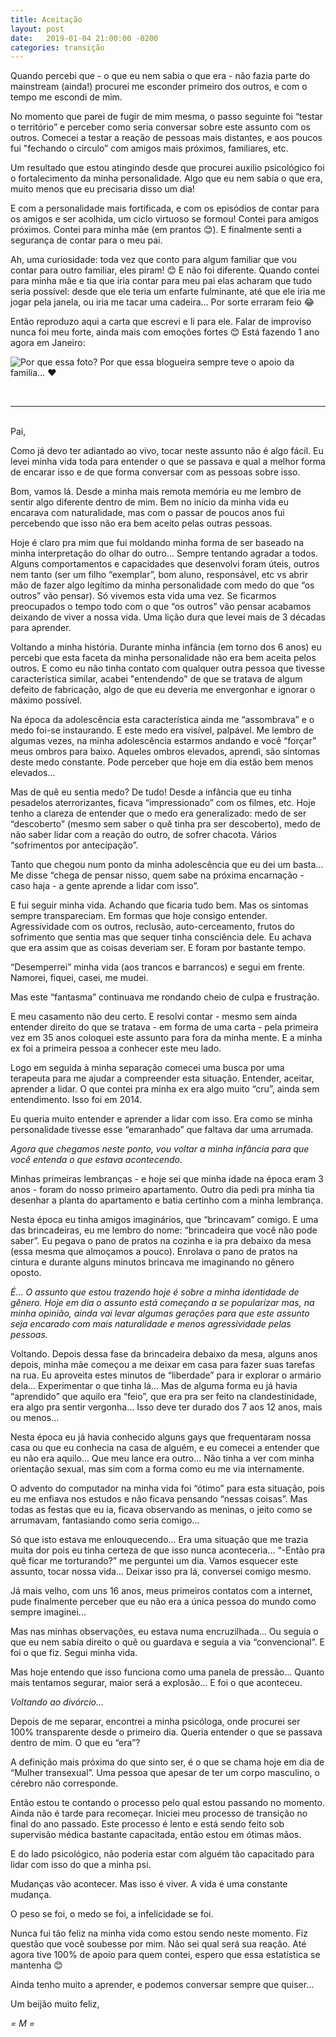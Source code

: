 ```yaml
---
title: Aceitação
layout: post
date:   2019-01-04 21:00:00 -0200
categories: transição
---
```

Quando percebi que - o que eu nem sabia o que era - não fazia parte do mainstream (ainda!) procurei me esconder primeiro dos outros, e com o tempo me escondi de mim.

No momento que parei de fugir de mim mesma, o passo seguinte foi “testar o território” e perceber como seria conversar sobre este assunto com os outros. Comecei a testar a reação de pessoas mais distantes, e aos poucos fui "fechando o circulo” com amigos mais próximos, familiares, etc.

Um resultado que estou atingindo desde que procurei auxilio psicológico foi o fortalecimento da minha personalidade. Algo que eu nem sabia o que era, muito menos que eu precisaria disso um dia!

E com a personalidade mais fortificada, e com os episódios de contar para os amigos e ser acolhida, um ciclo virtuoso se formou! Contei para amigos próximos. Contei para minha mãe (em prantos 😊). E finalmente senti a segurança de contar para o meu pai.

Ah, uma curiosidade: toda vez que conto para algum familiar que vou contar para outro familiar, eles piram! 😊 E não foi diferente. Quando contei para minha mãe e tia que iria contar para meu pai elas acharam que tudo seria possível: desde que ele teria um enfarte fulminante, até que ele iria me jogar pela janela, ou iria me tacar uma cadeira... Por sorte erraram feio 😂

Então reproduzo aqui a carta que escrevi e li para ele. Falar de improviso nunca foi meu forte, ainda mais com emoções fortes 😊 Está fazendo 1 ano agora em Janeiro:

![Por que essa foto? Por que essa blogueira sempre teve o apoio da familia… ❤](/images/posts/hqdefault.b216988f2e0c43f785d5113adef1b8a9.jpg)

<br>

----

<br>
Pai,

Como já devo ter adiantado ao vivo, tocar neste assunto não é algo fácil. Eu levei minha vida toda para entender o que se passava e qual a melhor forma de encarar isso e de que forma conversar com as pessoas sobre isso.

Bom, vamos lá. Desde a minha mais remota memória eu me lembro de sentir algo diferente dentro de mim. Bem no início da minha vida eu encarava com naturalidade, mas com o passar de poucos anos fui percebendo que isso não era bem aceito pelas outras pessoas.

Hoje é claro pra mim que fui moldando minha forma de ser baseado na minha interpretação do olhar do outro... Sempre tentando agradar a todos. Alguns comportamentos e capacidades que desenvolvi foram úteis, outros nem tanto (ser um filho “exemplar”, bom aluno, responsável, etc vs abrir mão de fazer algo legítimo da minha personalidade com medo do que “os outros” vão pensar). Só vivemos esta vida uma vez. Se ficarmos preocupados o tempo todo com o que “os outros” vão pensar acabamos deixando de viver a nossa vida. Uma lição dura que levei mais de 3 décadas para aprender.

Voltando a minha história. Durante minha infância (em torno dos 6 anos) eu percebi que esta faceta da minha personalidade não era bem aceita pelos outros. E como eu não tinha contato com qualquer outra pessoa que tivesse característica similar, acabei "entendendo" de que se tratava de algum defeito de fabricação, algo de que eu deveria me envergonhar e ignorar o máximo possível.

Na época da adolescência esta característica ainda me “assombrava” e o medo foi-se instaurando. E este medo era visível, palpável. Me lembro de algumas vezes, na minha adolescência estarmos andando e você “forçar” meus ombros para baixo. Aqueles ombros elevados, aprendi, são sintomas deste medo constante. Pode perceber que hoje em dia estão bem menos elevados...

Mas de quê eu sentia medo? De tudo! Desde a infância que eu tinha pesadelos aterrorizantes, ficava “impressionado” com os filmes, etc. Hoje tenho a clareza de entender que o medo era generalizado: medo de ser “descoberto” (mesmo sem saber o quê tinha pra ser descoberto), medo de não saber lidar com a reação do outro, de sofrer chacota. Vários “sofrimentos por antecipação”.

Tanto que chegou num ponto da minha adolescência que eu dei um basta... Me disse “chega de pensar nisso, quem sabe na próxima encarnação - caso haja - a gente aprende a lidar com isso”.

E fui seguir minha vida. Achando que ficaria tudo bem. Mas os sintomas sempre transpareciam. Em formas que hoje consigo entender. Agressividade com os outros, reclusão, auto-cerceamento, frutos do sofrimento que sentia mas que sequer tinha consciência dele. Eu achava que era assim que as coisas deveriam ser. E foram por bastante tempo.

“Desemperrei” minha vida (aos trancos e barrancos) e segui em frente. Namorei, fiquei, casei, me mudei.

Mas este “fantasma” continuava me rondando cheio de culpa e frustração.

E meu casamento não deu certo. E resolvi contar - mesmo sem ainda entender direito do que se tratava - em forma de uma carta - pela primeira vez em 35 anos coloquei este assunto para fora da minha mente. E a minha ex foi a primeira pessoa a conhecer este meu lado.

Logo em seguida à minha separação comecei uma busca por uma terapeuta para me ajudar a compreender esta situação. Entender, aceitar, aprender a lidar. O que contei pra minha ex era algo muito “cru”, ainda sem entendimento. Isso foi em 2014.

Eu queria muito entender e aprender a lidar com isso. Era como se minha personalidade tivesse esse “emaranhado” que faltava dar uma arrumada.

_Agora que chegamos neste ponto, vou voltar a minha infância para que você entenda o que estava acontecendo._

Minhas primeiras lembranças - e hoje sei que minha idade na época eram 3 anos - foram do nosso primeiro apartamento. Outro dia pedi pra minha tia desenhar a planta do apartamento e batia certinho com a minha lembrança.

Nesta época eu tinha amigos imaginários, que “brincavam” comigo. E uma das brincadeiras, eu me lembro do nome: “brincadeira que você não pode saber”. Eu pegava o pano de pratos na cozinha e ia pra debaixo da mesa (essa mesma que almoçamos a pouco). Enrolava o pano de pratos na cintura e durante alguns minutos brincava me imaginando no gênero oposto.

_É... O assunto que estou trazendo hoje é sobre a minha identidade de gênero. Hoje em dia o assunto está começando a se popularizar mas, na minha opinião, ainda vai levar algumas gerações para que este assunto seja encarado com mais naturalidade e menos agressividade pelas pessoas._

Voltando. Depois dessa fase da brincadeira debaixo da mesa, alguns anos depois, minha mãe começou a me deixar em casa para fazer suas tarefas na rua. Eu aproveita estes minutos de “liberdade” para ir explorar o armário dela... Experimentar o que tinha lá... Mas de alguma forma eu já havia “aprendido” que aquilo era “feio”, que era pra ser feito na clandestinidade, era algo pra sentir vergonha... Isso deve ter durado dos 7 aos 12 anos, mais ou menos...

Nesta época eu já havia conhecido alguns gays que frequentaram nossa casa ou que eu conhecia na casa de alguém, e eu comecei a entender que eu não era aquilo... Que meu lance era outro... Não tinha a ver com minha orientação sexual, mas sim com a forma como eu me via internamente.

O advento do computador na minha vida foi “ótimo” para esta situação, pois eu me enfiava nos estudos e não ficava pensando “nessas coisas”. Mas todas as festas que eu ia, ficava observando as meninas, o jeito como se arrumavam, fantasiando como seria comigo...

Só que isto estava me enlouquecendo... Era uma situação que me trazia muita dor pois eu tinha certeza de que isso nunca aconteceria... “-Então pra quê ficar me torturando?” me perguntei um dia. Vamos esquecer este assunto, tocar nossa vida... Deixar isso pra lá, conversei comigo mesmo.

Já mais velho, com uns 16 anos, meus primeiros contatos com a internet, pude finalmente perceber que eu não era a única pessoa do mundo como sempre imaginei...

Mas nas minhas observações, eu estava numa encruzilhada... Ou seguia o que eu nem sabia direito o quê ou guardava e seguia a via “convencional”. E foi o que fiz. Segui minha vida.

Mas hoje entendo que isso funciona como uma panela de pressão... Quanto mais tentamos segurar, maior será a explosão... E foi o que aconteceu.

_Voltando ao divórcio..._

Depois de me separar, encontrei a minha psicóloga, onde procurei ser 100% transparente desde o primeiro dia. Queria entender o que se passava dentro de mim. O que eu “era”?

A definição mais próxima do que sinto ser, é o que se chama hoje em dia de “Mulher transexual”. Uma pessoa que apesar de ter um corpo masculino, o cérebro não corresponde.

Então estou te contando o processo pelo qual estou passando no momento. Ainda não é tarde para recomeçar. Iniciei meu processo de transição no final do ano passado. Este processo é lento e está sendo feito sob supervisão médica bastante capacitada, então estou em ótimas mãos.

E do lado psicológico, não poderia estar com alguém tão capacitado para lidar com isso do que a minha psi.

Mudanças vão acontecer. Mas isso é viver. A vida é uma constante mudança.

O peso se foi, o medo se foi, a infelicidade se foi.

Nunca fui tão feliz na minha vida como estou sendo neste momento. Fiz questão que você soubesse por mim. Não sei qual será sua reação. Até agora tive 100% de apoio para quem contei, espero que essa estatística se mantenha 😊

Ainda tenho muito a aprender, e podemos conversar sempre que quiser...

Um beijão muito feliz,

_= M =_
